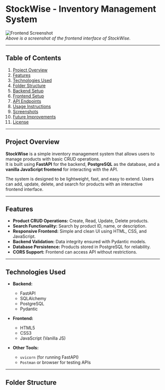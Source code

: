 # StockWise - Inventory Management System

![Frontend Screenshot](frontend_screenshot.png)  
*Above is a screenshot of the frontend interface of StockWise.*

---

## Table of Contents

1. [Project Overview](#project-overview)  
2. [Features](#features)  
3. [Technologies Used](#technologies-used)  
4. [Folder Structure](#folder-structure)  
5. [Backend Setup](#backend-setup)  
6. [Frontend Setup](#frontend-setup)  
7. [API Endpoints](#api-endpoints)  
8. [Usage Instructions](#usage-instructions)  
9. [Screenshots](#screenshots)  
10. [Future Improvements](#future-improvements)  
11. [License](#license)  

---

## Project Overview

**StockWise** is a simple inventory management system that allows users to manage products with basic CRUD operations.  
It is built using **FastAPI** for the backend, **PostgreSQL** as the database, and a **vanilla JavaScript frontend** for interacting with the API.  

The system is designed to be lightweight, fast, and easy to extend. Users can add, update, delete, and search for products with an interactive frontend interface.

---

## Features

- **Product CRUD Operations:** Create, Read, Update, Delete products.  
- **Search Functionality:** Search by product ID, name, or description.  
- **Responsive Frontend:** Simple and clean UI using HTML, CSS, and JavaScript.  
- **Backend Validation:** Data integrity ensured with Pydantic models.  
- **Database Persistence:** Products stored in PostgreSQL for reliability.  
- **CORS Support:** Frontend can access API without restrictions.

---

## Technologies Used

- **Backend:**  
  - FastAPI  
  - SQLAlchemy  
  - PostgreSQL  
  - Pydantic  

- **Frontend:**  
  - HTML5  
  - CSS3  
  - JavaScript (Vanilla JS)  

- **Other Tools:**  
  - `uvicorn` (for running FastAPI)  
  - `Postman` or browser for testing APIs  

---

## Folder Structure

